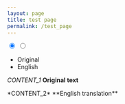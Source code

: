 ```yaml
---
layout: page
title: test page
permalink: /test_page
---
```


<span class="tabs">
<input type="radio" id="tab1" name="tab-control" checked>
<input type="radio" id="tab2" name="tab-control">
<ul>
<li title="show original text"><label for="tab1" role="button">Original<!--tab header--></label></li>
<li title="show English translation"><label for="tab2" role="button">English<!--tab header--></label></li>
</ul>
<span class="slider">
<span class="indicator"></span>
</span>
<span class="content">
<span class="section">

*CONTENT_1* **Original text**

</span>
<span class="section">
*CONTENT_2* **English translation**
</span>
</span>
</span>

[^v1ch01-leibniz1693-1]: This is written shortly for $$\left.\begin{align*} + 10 . 22 + 11 . 22x &= 0 \\ - 12 . 20 - 12 . 21x &= 0\end{align*} \right\}$$.

[^v1ch01-leibniz1693-2]: The author here slightly changes his notation. What is meant to be indicated is

	$$10.21.32 + 11.22.30 + 12.20.31 = 10.22.31 + 11.20.32 + 12.21.30.$$